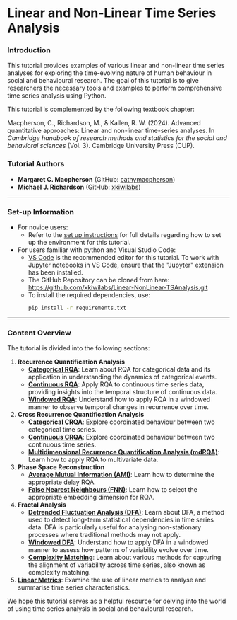 # Linear and Non-Linear Time Series Analysis

### Introduction

This tutorial provides examples of various linear and non-linear time series analyses for exploring the time-evolving nature of human behaviour in social and behavioural research. The goal of this tutorial is to give researchers the necessary tools and examples to perform comprehensive time series analysis using Python.

This tutorial is complemented by the following textbook chapter:

Macpherson, C., Richardson, M., & Kallen, R. W. (2024). Advanced quantitative approaches: Linear and non-linear time-series analyses. In *Cambridge handbook of research methods and statistics for the social and behavioral sciences* (Vol. 3). Cambridge University Press (CUP).

### Tutorial Authors

- **Margaret C. Macpherson** (GitHub: [cathymacpherson](https://github.com/cathymacpherson))
- **Michael J. Richardson** (GitHub: [xkiwilabs](https://github.com/xkiwilabs))

---

### Set-up Information

- For novice users: 
  - Refer to the [set up instructions](SETUP.md) for full details regarding how to set up the environment for this tutorial.
- For users familiar with python and Visual Studio Code: 
  - [VS Code](https://code.visualstudio.com/) is the recommended editor for this tutorial. To work with Jupyter notebooks in VS Code, ensure that the "Jupyter" extension has been installed.
  - The GitHub Repository can be cloned from here: https://github.com/xkiwilabs/Linear-NonLinear-TSAnalysis.git
  - To install the required dependencies, use:
       ```sh
     pip install -r requirements.txt 
    ```

--- 

### Content Overview

The tutorial is divided into the following sections:

1. **Recurrence Quantification Analysis**
   - [**Categorical RQA**](rqaCategorical.ipynb): Learn about RQA for categorical data and its application in understanding the dynamics of categorical events.
   - [**Continuous RQA**](rqaContinuous.ipynb): Apply RQA to continuous time series data, providing insights into the temporal structure of continuous data.
   - [**Windowed RQA**](rqaWindowed.ipynb): Understand how to apply RQA in a windowed manner to observe temporal changes in recurrence over time.
2. **Cross Recurrence Quantification Analysis**
   - [**Categorical CRQA**](crqaCategorical.ipynb): Explore coordinated behaviour between two categorical time series.
   - [**Continuous CRQA**](crqaContinuous.ipynb): Explore coordinated behaviour between two continuous time series.
   - [**Multidimensional Recurrence Quantification Analysis (mdRQA)**](mdrqaContinuous.ipynb): Learn how to apply RQA to multivariate data.
5. **Phase Space Reconstruction**
    - [**Average Mutual Information (AMI)**](ami.ipynb): Learn how to determine the appropriate delay RQA.
    - [**False Nearest Neighbours (FNN)**](fnn.ipynb): Learn how to select the appropriate embedding dimension for RQA. 
7. **Fractal Analysis**
    - [**Detrended Fluctuation Analysis (DFA)**](dfaAnalysis.ipynb): Learn about DFA, a method used to detect long-term statistical dependencies in time series data. DFA is particularly useful for analysing non-stationary processes where traditional methods may not apply.
    - [**Windowed DFA**](dfaWindowed.ipynb): Understand how to apply DFA in a windowed manner to assess how patterns of variability evolve over time.
    - [**Complexity Matching**](complexityMatching.ipynb): Learn about various methods for capturing the alignment of variability across time series, also known as complexity matching. 
10. [**Linear Metrics**](linearAnalyses.ipynb): Examine the use of linear metrics to analyse and summarise time series characteristics.

We hope this tutorial serves as a helpful resource for delving into the world of using time series analysis in social and behavioural research. 
